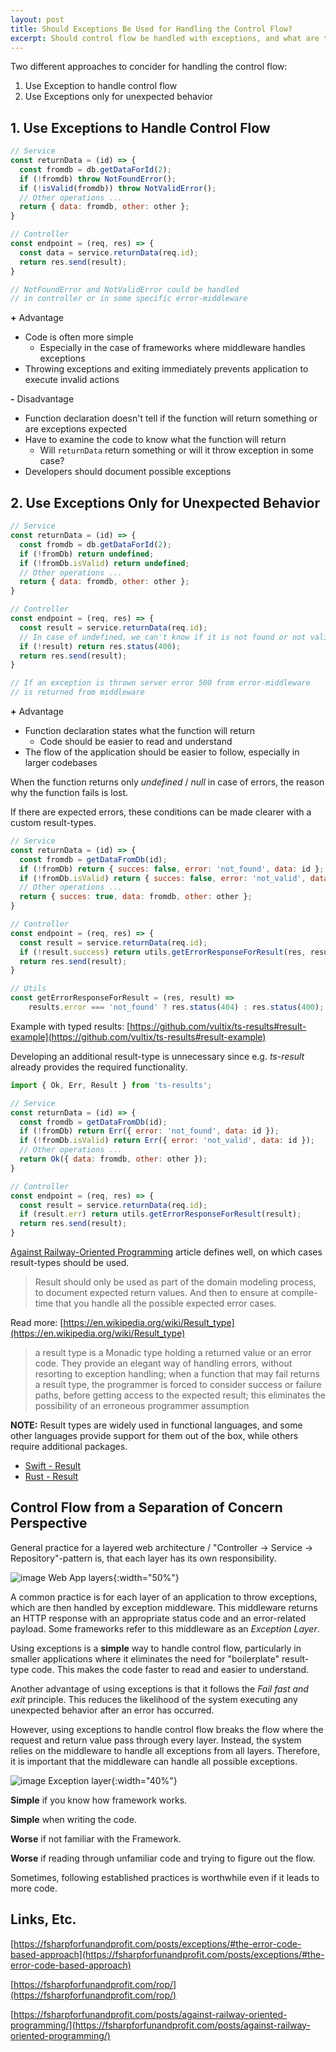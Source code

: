 ```yaml
---
layout: post
title: Should Exceptions Be Used for Handling the Control Flow?
excerpt: Should control flow be handled with exceptions, and what are the arguments for and against this approach?
---
```


Two different approaches to concider for handling the control flow:

1. Use Exception to handle control flow
2. Use Exceptions only for unexpected behavior

## 1. Use Exceptions to Handle Control Flow

```js
// Service
const returnData = (id) => {
  const fromdb = db.getDataForId(2);
  if (!fromdb) throw NotFoundError();
  if (!isValid(fromdb)) throw NotValidError();
  // Other operations ...
  return { data: fromdb, other: other };
}

// Controller
const endpoint = (req, res) => {
  const data = service.returnData(req.id);
  return res.send(result);
}

// NotFoundError and NotValidError could be handled 
// in controller or in some specific error-middleware
```

__\+__ Advantage
  * Code is often more simple
    * Especially in the case of frameworks where middleware handles exceptions
  * Throwing exceptions and exiting immediately prevents application to execute invalid actions 

__\-__ Disadvantage
  * Function declaration doesn't tell if the function will return something or are exceptions expected
  * Have to examine the code to know what the function will return
    * Will `returnData` return something or will it throw exception in some case?
  * Developers should document possible exceptions

## 2. Use Exceptions Only for Unexpected Behavior

```js
// Service
const returnData = (id) => {
  const fromdb = db.getDataForId(2);
  if (!fromDb) return undefined;
  if (!fromDb.isValid) return undefined;
  // Other operations ...
  return { data: fromdb, other: other };
}

// Controller
const endpoint = (req, res) => {
  const result = service.returnData(req.id);
  // In case of undefined, we can't know if it is not found or not valid :(
  if (!result) return res.status(400);
  return res.send(result);
}

// If an exception is thrown server error 500 from error-middleware
// is returned from middleware
```

__\+__  Advantage
  * Function declaration states what the function will return
    * Code should be easier to read and understand
  * The flow of the application should be easier to follow, especially in larger codebases

When the function returns only _undefined_ / _null_ in case of errors, the reason why the function fails is lost.

If there are expected errors, these conditions can be made clearer with a custom result-types.

```js
// Service
const returnData = (id) => {
  const fromdb = getDataFromDb(id);
  if (!fromDb) return { succes: false, error: 'not_found', data: id };
  if (!fromDb.isValid) return { succes: false, error: 'not_valid', data: id };
  // Other operations ...
  return { succes: true, data: fromdb, other: other };
}

// Controller
const endpoint = (req, res) => {
  const result = service.returnData(req.id);
  if (!result.success) return utils.getErrorResponseForResult(res, result);
  return res.send(result);
}

// Utils
const getErrorResponseForResult = (res, result) => 
	results.error === 'not_found' ? res.status(404) : res.status(400);
```

Example with typed results: [https://github.com/vultix/ts-results#result-example](https://github.com/vultix/ts-results#result-example)

Developing an additional result-type is unnecessary since e.g. _ts-result_ already provides the required functionality.

```js
import { Ok, Err, Result } from 'ts-results';

// Service
const returnData = (id) => {
  const fromdb = getDataFromDb(id);
  if (!fromDb) return Err({ error: 'not_found', data: id });
  if (!fromDb.isValid) return Err({ error: 'not_valid', data: id });
  // Other operations ...
  return Ok({ data: fromdb, other: other });
}

// Controller
const endpoint = (req, res) => {
  const result = service.returnData(req.id);
  if (result.err) return utils.getErrorResponseForResult(result);
  return res.send(result);
}
```

[Against Railway-Oriented Programming](https://fsharpforfunandprofit.com/posts/against-railway-oriented-programming/) article defines well, on which cases result-types should be used.

> Result should only be used as part of the domain modeling process, to document expected return values. And then to ensure at compile-time that you handle all the possible expected error cases.



Read more: [https://en.wikipedia.org/wiki/Result_type](https://en.wikipedia.org/wiki/Result_type)

> a result type is a Monadic type holding a returned value or an error code. They provide an elegant way of handling errors, without resorting to exception handling; when a function that may fail returns a result type, the programmer is forced to consider success or failure paths, before getting access to the expected result; this eliminates the possibility of an erroneous programmer assumption

__NOTE:__ Result types are widely used in functional languages, and some other languages provide support for them out of the box, while others require additional packages.
* [Swift - Result](https://developer.apple.com/documentation/swift/result)
* [Rust - Result](https://doc.rust-lang.org/std/result/)


## Control Flow from a Separation of Concern Perspective

General practice for a layered web architecture / "Controller -> Service -> Repository"-pattern is, that each layer has its own responsibility.

![image Web App layers](/images/posts/exceptions/web-app-layers.png){:width="50%"}

A common practice is for each layer of an application to throw exceptions, which are then handled by exception middleware. This middleware returns an HTTP response with an appropriate status code and an error-related payload. Some frameworks refer to this middleware as an _Exception Layer_.

Using exceptions is a **simple** way to handle control flow, particularly in smaller applications where it eliminates the need for "boilerplate" result-type code. This makes the code faster to read and easier to understand.

Another advantage of using exceptions is that it follows the _Fail fast and exit_ principle. This reduces the likelihood of the system executing any unexpected behavior after an error has occurred.

However, using exceptions to handle control flow breaks the flow where the request and return value pass through every layer. Instead, the system relies on the middleware to handle all exceptions from all layers. Therefore, it is important that the middleware can handle all possible exceptions.

![image Exception layer](/images/posts/exceptions/exception-layers.png){:width="40%"}

**Simple** if you know how framework works. 

**Simple** when writing the code.

**Worse** if not familiar with the Framework. 

**Worse** if reading through unfamiliar code and trying to figure out the flow.

Sometimes, following established practices is worthwhile even if it leads to more code.

## Links, Etc.

[https://fsharpforfunandprofit.com/posts/exceptions/#the-error-code-based-approach](https://fsharpforfunandprofit.com/posts/exceptions/#the-error-code-based-approach)

[https://fsharpforfunandprofit.com/rop/](https://fsharpforfunandprofit.com/rop/)

[https://fsharpforfunandprofit.com/posts/against-railway-oriented-programming/](https://fsharpforfunandprofit.com/posts/against-railway-oriented-programming/)